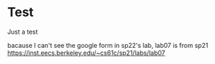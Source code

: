 # Test

Just a test

bacause I can't see the google form in sp22's lab, lab07 is from sp21  
https://inst.eecs.berkeley.edu/~cs61c/sp21/labs/lab07

